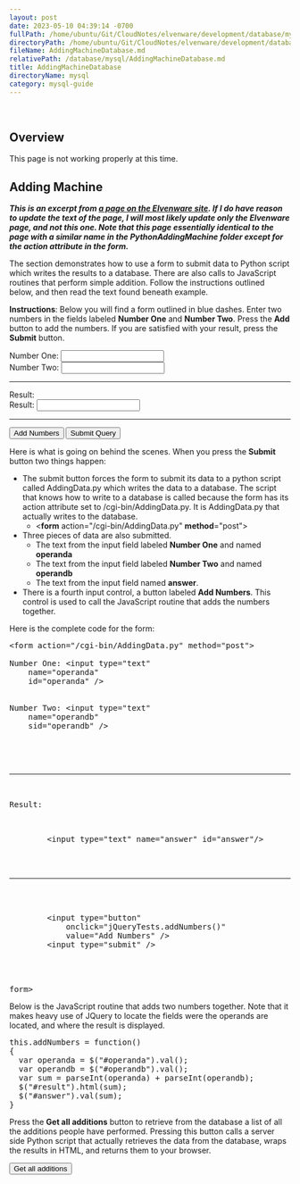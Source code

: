 ```yaml
---
layout: post
date: 2023-05-10 04:39:14 -0700
fullPath: /home/ubuntu/Git/CloudNotes/elvenware/development/database/mysql/AddingMachineDatabase.md
directoryPath: /home/ubuntu/Git/CloudNotes/elvenware/development/database/mysql
fileName: AddingMachineDatabase.md
relativePath: /database/mysql/AddingMachineDatabase.md
title: AddingMachineDatabase
directoryName: mysql
category: mysql-guide
---
```


﻿<script src="/charlie/development/web/Scripts/MyJQueryTests.js"></script>

## Overview

This page is not working properly at this time.

## Adding Machine

**_This is an excerpt from [a page on the Elvenware site](http://www.elvenware.com/charlie/development/web/JavaScript/JQueryBasic.html#adding). If I do have reason to update the text of the page, I will most likely update only the Elvenware page, and not this one. Note that this page essentially identical to the page with a similar name in the PythonAddingMachine folder except for the action attribute in the form._**

The section demonstrates how to use a form to submit data to Python script which writes the results to a database. There are also calls to JavaScript routines that perform simple addition. Follow the instructions outlined below, and then read the text found beneath example.

**Instructions**: Below you will find a form outlined in blue dashes. Enter two numbers in the fields labeled **Number One** and **Number Two**. Press the **Add** button to add the numbers. If you are satisfied with your result, press the **Submit** button.

<form action="/cgi-bin/AddingData.py" method="post">

<div class="addForm">Number One: <input id="operanda" name="operanda" type="text"></div>

<div class="addForm">Number Two: <input id="operandb" name="operandb" type="text"></div>

<div>

* * *

<div><span class="addForm">Result</span>:<span id="result"></span>

<div><span class="addForm">Result</span>: <input id="answer" name="answer" type="text"></div>

</div>

* * *

<div><input onclick="jQueryTests.addNumbers()" type="button" value="Add Numbers"> <input type="submit" value="Submit Query"></div>

</div>

</form>

Here is what is going on behind the scenes. When you press the **Submit** button two things happen:

*   The submit button forces the form to submit its data to a python script called AddingData.py which writes the data to a database. The script that knows how to write to a database is called because the form has its action attribute set to /cgi-bin/AddingData.py. It is AddingData.py that actually writes to the database.
    *   <**form** action="/cgi-bin/AddingData.py" **method**="post">
*   Three pieces of data are also submitted.
    *   The text from the input field labeled **Number One** and named **operanda**
    *   The text from the input field labeled **Number Two** and named **operandb**
    *   The text from the input field named **answer**.
*   There is a fourth input control, a button labeled **Add Numbers**. This control is used to call the JavaScript routine that adds the numbers together.

Here is the complete code for the form:

<pre class="code"><<span class="brown">form</span> action="/cgi-bin/AddingData.py" method="post">
  <div>Number One: <<span class="brown">input</span> type="text" 
  	name="operanda" 
  	id="operanda" /></div>
  <div>Number Two: <<span class="brown">input</span> type="text" 
  	name="operandb" 
  	sid="operandb" /></div>
  <div>
	<hr>
	<div><span>Result</span>: 
		<p id="result"></p>
		<<span class="brown">input</span> type="text" name="answer" id="answer"/>
	</div>
	<hr>
	<div>
		<<span class="brown">input</span> type="button" 
			onclick="jQueryTests.addNumbers()" 
			value="Add Numbers" />
		<<span class="brown">input</span> type="submit" />
	</div>
  </div>
</<span class="brown">form</span>></pre>

Below is the JavaScript routine that adds two numbers together. Note that it makes heavy use of JQuery to locate the fields were the operands are located, and where the result is displayed.

<pre class="code">this.addNumbers = function()
{
  var operanda = $("#operanda").val();
  var operandb = $("#operandb").val();
  var sum = parseInt(operanda) + parseInt(operandb);
  $("#result").html(sum);
  $("#answer").val(sum);
}</pre>

Press the **Get all additions** button to retrieve from the database a list of all the additions people have performed. Pressing this button calls a server side Python script that actually retrieves the data from the database, wraps the results in HTML, and returns them to your browser.

<form action="/cgi-bin/AddingMachineDataReader.py" method="post"><input type="submit" value="Get all additions"></form>
